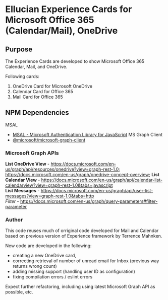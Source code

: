 # Ellucian Experience Cards for Microsoft Office 365 (Calendar/Mail), OneDrive 

## Purpose

The Experience Cards are developed to show Microsoft Office 365 Calendar, Mail, and OneDrive.

Following cards:

1) OneDrive Card for Microsoft OneDrive
2) Calendar Card for Office 365
3) Mail Card for Office 365


## NPM Dependencies

MSAL
-   [MSAL - Microsoft Authentication Library for JavaScript](https://www.npmjs.com/package/msal)
MS Graph Client
-   [@microsoft/microsoft-graph-client](https://www.npmjs.com/package/@microsoft/microsoft-graph-client)

### Microsoft Graph APIs

**List OneDrive View** - https://docs.microsoft.com/en-us/graph/api/resources/onedrive?view=graph-rest-1.0; https://docs.microsoft.com/en-us/graph/onedrive-concept-overview; 
**List Calendar View** - https://docs.microsoft.com/en-us/graph/api/calendar-list-calendarview?view=graph-rest-1.0&tabs=javascript  
**List Messages** - https://docs.microsoft.com/en-us/graph/api/user-list-messages?view=graph-rest-1.0&tabs=http  
_Filter_ - https://docs.microsoft.com/en-us/graph/query-parameters#filter-parameter

### Author

This code reuses much of orriginal code developed for Mail and Calendar based on previous version of Experience framework by Terrence Mahnken.

New code are developed in the following:  
 - creating a new OneDrive card, 
 - correcting retrieval of number of unread email for Inbox (previous way returns wrong count)
 - adding missing support (handling user ID as configuration) 
 - fixing compilation errors / eslint errors

Expect further refactoring, including using latest Microsoft Graph API as possible, etc.

